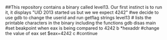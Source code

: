 ##This repository contains a binary called level13. Our first instinct is to run it, it displays "UID 2013 started us but we we expect 4242"
#we decide to use gdb to change the userid and run getflag
strings level13 # lists the printable characters in the binary including the functions
gdb
disas main
#set beakpoint when eax is being compared to 4242
b *hexaddr
#change the value of eax
set $eax=4242
c #continue